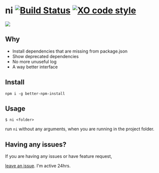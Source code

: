 # ni [![Build Status](https://travis-ci.org/imkimchi/ni.svg?branch=master)](https://travis-ci.org/imkimchi/ni) [![XO code style](https://img.shields.io/badge/code_style-XO-5ed9c7.svg)](https://github.com/sindresorhus/xo)

![](https://i.imgur.com/VH4pSYx.gif)

## Why

- Install dependencies that are missing from package.json
- Show deprecated dependencies
- No more unuseful log
- A way better interface


## Install

`npm i -g better-npm-install`


## Usage

```
$ ni <folder>
```

run `ni` without any arguments, when you are running in the project folder.


## Having any issues?

If you are having any issues or have feature request,


[leave an issue](https://github.com/imkimchi/ni/issues). I'm active 24hrs.
